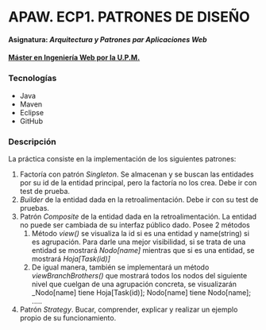 # APAW. ECP1. PATRONES DE DISEÑO
#### Asignatura: *Arquitectura y Patrones par Aplicaciones Web*
#### [Máster en Ingeniería Web por la U.P.M.](http://miw.etsisi.upm.es)

### Tecnologías
* Java
* Maven
* Eclipse
* GitHub

### Descripción
La práctica consiste en la implementación de los siguientes patrones:

1. Factoría con patrón _Singleton_. Se almacenan y se buscan las entidades por su id de la entidad principal, pero la factoría no los crea. Debe ir con test de prueba.
2. _Builder_ de la entidad dada en la retroalimentación. Debe ir con su test de pruebas.
3. Patrón _Composite_ de la entidad dada en la retroalimentación. La entidad no puede ser cambiada de su interfaz público dado. Posee 2 métodos
	1. Método _view()_ se visualiza la id si es una entidad y name(string) si es agrupación. Para darle una mejor visibilidad, si se trata de una entidad se mostrará _Nodo[name]_ mientras que si es una entidad, se mostrará _Hoja[Task(id)]_
	2. De igual manera, también se implementará un método _viewBranchBrothers()_ que mostrará todos los nodos del siguiente nivel que cuelgan de una agrupación concreta, se visualizarán _Nodo[name] tiene Hoja[Task(id)]; Nodo[name] tiene Nodo[name]; ..... 
4. Patrón _Strategy_. Bucar, comprender, explicar y realizar un ejemplo propio de su funcionamiento.

